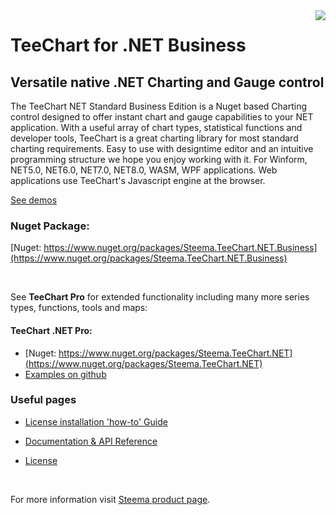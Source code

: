 <a href="https://www.steema.com/product/net">
<img align="right" src="http://www.teechart.net/img/logos/teechart_net.png">
</a>

# TeeChart for .NET Business
## Versatile native .NET Charting and Gauge control 

The TeeChart NET Standard Business Edition is a Nuget based Charting control designed to offer instant chart and gauge capabilities to your NET application. With a useful array of chart types, statistical functions and developer tools, TeeChart is a great charting library for most standard charting requirements. Easy to use with designtime editor and an intuitive programming structure we hope you enjoy working with it. For Winform, NET5.0, NET6.0, NET7.0, NET8.0, WASM, WPF applications. Web applications use TeeChart's Javascript engine at the browser.

[See demos](https://www.steema.com/demos/net)

### Nuget Package:
[Nuget: https://www.nuget.org/packages/Steema.TeeChart.NET.Business](https://www.nuget.org/packages/Steema.TeeChart.NET.Business)

<br>

See **TeeChart Pro** for extended functionality including many more series types, functions, tools and maps:

#### TeeChart .NET Pro:
- [Nuget: https://www.nuget.org/packages/Steema.TeeChart.NET](https://www.nuget.org/packages/Steema.TeeChart.NET)
- [Examples on github](https://github.com/Steema/TeeChart-NET-Pro-Samples)
 
### Useful pages
 
- [License installation 'how-to' Guide](https://www.steema.com/docs/teechart/introdocs/teebusnet.html)
 
- [Documentation & API Reference](http://www.steema.com/docs/TeeChartNET)
 
- [License](https://www.steema.com/licensing/net)

<br>

For more information visit [Steema product page](https://www.steema.com/product/net).
